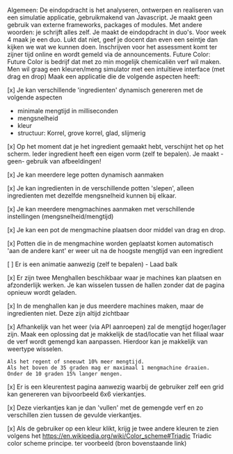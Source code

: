  Algemeen:
De eindopdracht is het analyseren, ontwerpen en realiseren van een simulatie applicatie, gebruikmakend van Javascript. Je maakt geen gebruik van externe frameworks, packages of modules. Met andere woorden: je schrijft alles zelf.
Je maakt de eindopdracht in duo's. Voor week 4 maak je een duo. Lukt dat niet, geef je docent dan even een seintje dan kijken we wat we kunnen doen.
Inschrijven voor het assessment komt ter zijner tijd online en wordt gemeld via de announcements.
Future Color:
Future Color is bedrijf dat met zo min mogelijk chemicaliën verf wil maken.
Men wil graag een kleuren/meng simulator met een intuïtieve interface (met drag en drop)
Maak een applicatie die de volgende aspecten heeft:

[x] Je kan verschillende 'ingredienten' dynamisch genereren met de volgende aspecten
- minimale mengtijd in milliseconden
- mengsnelheid
- kleur
- structuur: Korrel, grove korrel, glad, slijmerig

[x] Op het moment dat je het ingredient gemaakt hebt, verschijnt het op het scherm. Ieder ingredient heeft een eigen vorm (zelf te bepalen). Je maakt -geen- gebruik van afbeeldingen!

[x] Je kan meerdere lege potten dynamisch aanmaken

[x] Je kan ingredienten in de verschillende potten 'slepen', alleen ingredienten met dezelfde mengsnelheid kunnen bij elkaar.

[x] Je kan meerdere mengmachines aanmaken met verschillende instellingen (mengsnelheid/mengtijd)

[x] Je kan een pot de mengmachine plaatsen door middel van drag en drop.

[x] Potten die in de mengmachine worden geplaatst komen automatisch 'aan de andere kant' er weer uit na de hoogste mengtijd van een ingredient

[ ] Er is een animatie aanwezig (zelf te bepalen) - Laad balk

[x] Er zijn twee Menghallen beschikbaar waar je machines kan plaatsen en afzonderlijk werken. Je kan wisselen tussen de hallen zonder dat de pagina opnieuw wordt geladen.

[x] In de menghallen kan je dus meerdere machines maken, maar de ingredienten niet. Deze zijn altijd zichtbaar

[x] Afhankelijk van het weer (via API aanroepen) zal de mengtijd hoger/lager zijn. Maak een oplossing dat je makkelijk de stad/locatie van het filiaal waar de verf wordt gemengd kan aanpassen. Hierdoor kan je makkelijk van weertype wisselen.

    Als het regent of sneeuwt 10% meer mengtijd.
    Als het boven de 35 graden mag er maximaal 1 mengmachine draaien.
    Onder de 10 graden 15% langer mengen.

[x] Er is een kleurentest pagina aanwezig waarbij de    gebruiker zelf een grid kan genereren van bijvoorbeeld 6x6 vierkantjes.

[x] Deze vierkantjes kan je dan 'vullen' met de gemengde verf en zo verschillen zien tussen de gevulde vierkantjes.

[x] Als de gebruiker op een kleur klikt, krijg je twee andere kleuren te zien volgens het https://en.wikipedia.org/wiki/Color_scheme#Triadic Triadic color scheme principe.
ter voorbeeld (bron bovenstaande link)